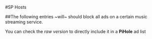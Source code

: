#SP Hosts

##The following entries ~will~ should block all ads on a certain music streaming service.

You can check the *raw version* to directly include it in a **PiHole** ad list
